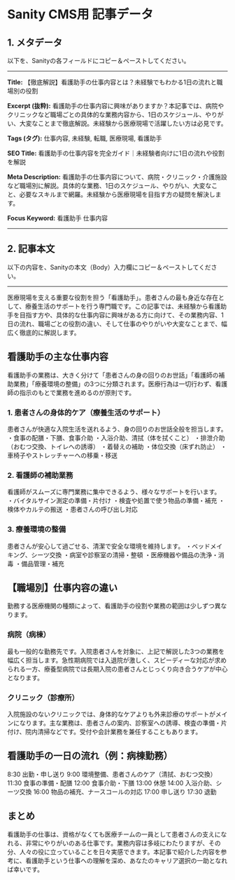 
# Sanity CMS用 記事データ

## 1. メタデータ

以下を、Sanityの各フィールドにコピー＆ペーストしてください。

---

**Title:**
【徹底解説】看護助手の仕事内容とは？未経験でもわかる1日の流れと職場別の役割

**Excerpt (抜粋):**
看護助手の仕事内容に興味がありますか？本記事では、病院やクリニックなど職場ごとの具体的な業務内容から、1日のスケジュール、やりがい、大変なことまで徹底解説。未経験から医療現場で活躍したい方は必見です。

**Tags (タグ):**
仕事内容, 未経験, 転職, 医療現場, 看護助手

**SEO Title:**
看護助手の仕事内容を完全ガイド｜未経験者向けに1日の流れや役割を解説

**Meta Description:**
看護助手の仕事内容について、病院・クリニック・介護施設など職場別に解説。具体的な業務、1日のスケジュール、やりがい、大変なこと、必要なスキルまで網羅。未経験から医療現場を目指す方の疑問を解決します。

**Focus Keyword:**
看護助手 仕事内容

---

## 2. 記事本文

以下の内容を、Sanityの本文（Body）入力欄にコピー＆ペーストしてください。

---

医療現場を支える重要な役割を担う「看護助手」。患者さんの最も身近な存在として、療養生活のサポートを行う専門職です。この記事では、未経験から看護助手を目指す方や、具体的な仕事内容に興味がある方に向けて、その業務内容、1日の流れ、職場ごとの役割の違い、そして仕事のやりがいや大変なことまで、幅広く徹底的に解説します。

## 看護助手の主な仕事内容

看護助手の業務は、大きく分けて「患者さんの身の回りのお世話」「看護師の補助業務」「療養環境の整備」の3つに分類されます。医療行為は一切行わず、看護師の指示のもとで業務を進めるのが原則です。

### 1. 患者さんの身体的ケア（療養生活のサポート）

患者さんが快適な入院生活を送れるよう、身の回りのお世話全般を担当します。
・食事の配膳・下膳、食事介助
・入浴介助、清拭（体を拭くこと）
・排泄介助（おむつ交換、トイレへの誘導）
・着替えの補助
・体位交換（床ずれ防止）
・車椅子やストレッチャーへの移乗・移送

### 2. 看護師の補助業務

看護師がスムーズに専門業務に集中できるよう、様々なサポートを行います。
・バイタルサイン測定の準備・片付け
・検査や処置で使う物品の準備・補充
・検体やカルテの搬送
・患者さんの呼び出し対応

### 3. 療養環境の整備

患者さんが安心して過ごせる、清潔で安全な環境を維持します。
・ベッドメイキング、シーツ交換
・病室や診察室の清掃・整頓
・医療機器や備品の洗浄・消毒
・備品管理・補充

## 【職場別】仕事内容の違い

勤務する医療機関の種類によって、看護助手の役割や業務の範囲は少しずつ異なります。

### 病院（病棟）

最も一般的な勤務先です。入院患者さんを対象に、上記で解説した3つの業務を幅広く担当します。急性期病院では入退院が激しく、スピーディーな対応が求められる一方、療養型病院では長期入院の患者さんとじっくり向き合うケアが中心となります。

### クリニック（診療所）

入院施設のないクリニックでは、身体的なケアよりも外来診療のサポートがメインになります。主な業務は、患者さんの案内、診察室への誘導、検査の準備・片付け、院内清掃などです。受付や会計業務を兼任することもあります。

## 看護助手の一日の流れ（例：病棟勤務）

8:30  出勤・申し送り
9:00  環境整備、患者さんのケア（清拭、おむつ交換）
11:30 食事の準備・配膳
12:00 食事介助・下膳
13:00 休憩
14:00 入浴介助、シーツ交換
16:00 物品の補充、ナースコールの対応
17:00 申し送り
17:30 退勤

## まとめ

看護助手の仕事は、資格がなくても医療チームの一員として患者さんの支えになれる、非常にやりがいのある仕事です。業務内容は多岐にわたりますが、その分、人々の役に立っていることを日々実感できます。本記事で紹介した内容を参考に、看護助手という仕事への理解を深め、あなたのキャリア選択の一助となれば幸いです。
